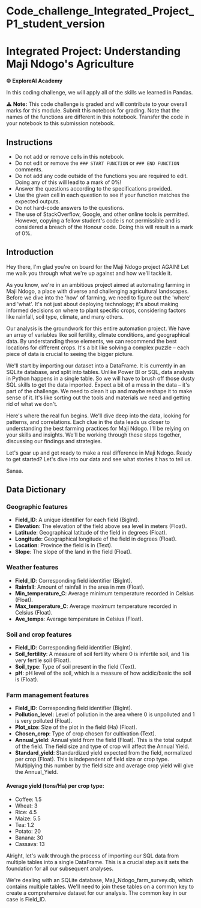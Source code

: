 # Code_challenge_Integrated_Project_P1_student_version
# Integrated Project: Understanding Maji Ndogo's Agriculture

**© ExploreAI Academy**

In this coding challenge, we will apply all of the skills we learned in Pandas.

⚠️ **Note:** This code challenge is graded and will contribute to your overall marks for this module. Submit this notebook for grading. Note that the names of the functions are different in this notebook. Transfer the code in your notebook to this submission notebook.

## Instructions

- Do not add or remove cells in this notebook.
- Do not edit or remove the `### START FUNCTION` or `### END FUNCTION` comments.
- Do not add any code outside of the functions you are required to edit. Doing any of this will lead to a mark of 0%!
- Answer the questions according to the specifications provided.
- Use the given cell in each question to see if your function matches the expected outputs.
- Do not hard-code answers to the questions.
- The use of StackOverflow, Google, and other online tools is permitted. However, copying a fellow student's code is not permissible and is considered a breach of the Honour code. Doing this will result in a mark of 0%.

## Introduction

Hey there, I'm glad you're on board for the Maji Ndogo project AGAIN! Let me walk you through what we're up against and how we'll tackle it.

As you know, we're in an ambitious project aimed at automating farming in Maji Ndogo, a place with diverse and challenging agricultural landscapes. Before we dive into the 'how' of farming, we need to figure out the 'where' and 'what'. It's not just about deploying technology; it's about making informed decisions on where to plant specific crops, considering factors like rainfall, soil type, climate, and many others.

Our analysis is the groundwork for this entire automation project. We have an array of variables like soil fertility, climate conditions, and geographical data. By understanding these elements, we can recommend the best locations for different crops. It's a bit like solving a complex puzzle – each piece of data is crucial to seeing the bigger picture.

We'll start by importing our dataset into a DataFrame. It is currently in an SQLite database, and split into tables. Unlike Power BI or SQL, data analysis in Python happens in a single table. So we will have to brush off those dusty SQL skills to get the data imported. Expect a bit of a mess in the data – it's part of the challenge. We need to clean it up and maybe reshape it to make sense of it. It's like sorting out the tools and materials we need and getting rid of what we don't.

Here's where the real fun begins. We'll dive deep into the data, looking for patterns, and correlations. Each clue in the data leads us closer to understanding the best farming practices for Maji Ndogo. I'll be relying on your skills and insights. We'll be working through these steps together, discussing our findings and strategies.

Let's gear up and get ready to make a real difference in Maji Ndogo. Ready to get started? Let's dive into our data and see what stories it has to tell us.

Sanaa.

## Data Dictionary

### Geographic features

- **Field_ID**: A unique identifier for each field (BigInt).
- **Elevation**: The elevation of the field above sea level in meters (Float).
- **Latitude**: Geographical latitude of the field in degrees (Float).
- **Longitude**: Geographical longitude of the field in degrees (Float).
- **Location**: Province the field is in (Text).
- **Slope**: The slope of the land in the field (Float).

### Weather features

- **Field_ID**: Corresponding field identifier (BigInt).
- **Rainfall**: Amount of rainfall in the area in mm (Float).
- **Min_temperature_C**: Average minimum temperature recorded in Celsius (Float).
- **Max_temperature_C**: Average maximum temperature recorded in Celsius (Float).
- **Ave_temps**: Average temperature in Celsius (Float).

### Soil and crop features

- **Field_ID**: Corresponding field identifier (BigInt).
- **Soil_fertility**: A measure of soil fertility where 0 is infertile soil, and 1 is very fertile soil (Float).
- **Soil_type**: Type of soil present in the field (Text).
- **pH**: pH level of the soil, which is a measure of how acidic/basic the soil is (Float).

### Farm management features

- **Field_ID**: Corresponding field identifier (BigInt).
- **Pollution_level**: Level of pollution in the area where 0 is unpolluted and 1 is very polluted (Float).
- **Plot_size**: Size of the plot in the field (Ha) (Float).
- **Chosen_crop**: Type of crop chosen for cultivation (Text).
- **Annual_yield**: Annual yield from the field (Float). This is the total output of the field. The field size and type of crop will affect the Annual Yield.
- **Standard_yield**: Standardized yield expected from the field, normalized per crop (Float). This is independent of field size or crop type. Multiplying this number by the field size and average crop yield will give the Annual_Yield.

#### Average yield (tons/Ha) per crop type:

- Coffee: 1.5
- Wheat: 3
- Rice: 4.5
- Maize: 5.5
- Tea: 1.2
- Potato: 20
- Banana: 30
- Cassava: 13

Alright, let's walk through the process of importing our SQL data from multiple tables into a single DataFrame. This is a crucial step as it sets the foundation for all our subsequent analyses.

We're dealing with an SQLite database, Maji_Ndogo_farm_survey.db, which contains multiple tables. We'll need to join these tables on a common key to create a comprehensive dataset for our analysis. The common key in our case is Field_ID.
